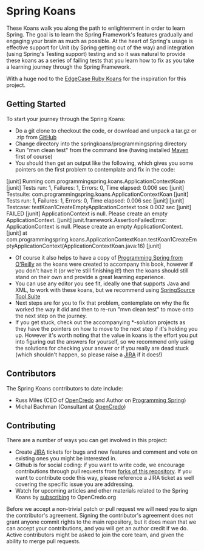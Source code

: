 Spring Koans
============

These Koans walk you along the path to enlightenment in order to learn Spring. The goal is to learn the Spring Framework's features gradually and engaging your brain as much as possible. At the heart of Spring's usage is effective support for Unit (by Spring getting out of the way) and integration (using Spring's Testing support) testing and so it was natural to provide these koans as a series of failing tests that you learn how to fix as you take a learning journey through the Spring Framework.

With a huge nod to the [EdgeCase Ruby Koans](http://rubykoans.com/) for the inspiration for this project.

Getting Started
---------------

To start your journey through the Spring Koans:

* Do a git clone to checkout the code, or download and unpack a tar.gz or .zip from [GitHub](http://github.com/opencredo/springkoans)
* Change directory into the springkoans/programmingspring directory
* Run "mvn clean test" from the command line (having installed [Maven](http://maven.apache.org/) first of course)
* You should then get an output like the following, which gives you some pointers on the first problem to contemplate and fix in the code:

[junit] Running com.programmingspring.koans.ApplicationContextKoan
[junit] Tests run: 1, Failures: 1, Errors: 0, Time elapsed: 0.006 sec
[junit] Testsuite: com.programmingspring.koans.ApplicationContextKoan
[junit] Tests run: 1, Failures: 1, Errors: 0, Time elapsed: 0.006 sec
[junit] 
[junit] Testcase: testKoan1CreateEmptyApplicationContext took 0.002 sec
[junit] 	FAILED
[junit] ApplicationContext is null. Please create an empty ApplicationContext.
[junit] junit.framework.AssertionFailedError: ApplicationContext is null. Please create an empty ApplicationContext.
[junit] 	at com.programmingspring.koans.ApplicationContextKoan.testKoan1CreateEmptyApplicationContext(ApplicationContextKoan.java:16)
[junit]

* Of course it also helps to have a copy of [Programming Spring from O'Reilly](http://shop.oreilly.com/product/0636920018056.do) as the koans were created to accompany this book, however if you don't have it (or we're still finishing it!) then the koans should still stand on their own and provide a great learning experience.
* You can use any editor you see fit, ideally one that supports Java and XML, to work with these koans, but we recommend using [SpringSource Tool Suite](http://www.springsource.com/developer/sts)
* Next steps are for you to fix that problem, contemplate on why the fix worked the way it did and then to re-run "mvn clean test" to move onto the next step on the journey.
* If you get stuck, check out the accompanying *-solution projects as they have the pointers on how to move to the next step if it's holding you up. However it's worth noting that the value in koans is the effort you put into figuring out the answers for yourself, so we recommend only using the solutions for checking your answer or if you really are dead stuck (which shouldn't happen, so please raise a [JIRA](http://dev.opencredo.com/jira/browse/OCSPRINGKOANS) if it does!)

Contributors
------------

The Spring Koans contributors to date include:

* Russ Miles (CEO of [OpenCredo](http://www.opencredo.com) and Author on [Programming Spring](http://shop.oreilly.com/product/0636920018056.do))
* Michal Bachman (Consultant at [OpenCredo](http://www.opencredo.com))

Contributing
------------

There are a number of ways you can get involved in this project:

* Create [JIRA](http://dev.opencredo.com/jira/browse/OCSPRINGKOANS) tickets for bugs and new features and comment and vote on existing ones you might be interested in.
* Github is for social coding: if you want to write code, we encourage contributions through pull requests from [forks of this repository](http://help.github.com/forking/). If you want to contribute code this way, please reference a JIRA ticket as well covering the specific issue you are addressing.
* Watch for upcoming articles and other materials related to the Spring Koans by [subscribing](http://www.opencredo.com/index.php?format=feed&type=rss) to OpenCredo.org

Before we accept a non-trivial patch or pull request we will need you to sign the contributor's agreement. Signing the contributor's agreement does not grant anyone commit rights to the main repository, but it does mean that we can accept your contributions, and you will get an author credit if we do. Active contributors might be asked to join the core team, and given the ability to merge pull requests.